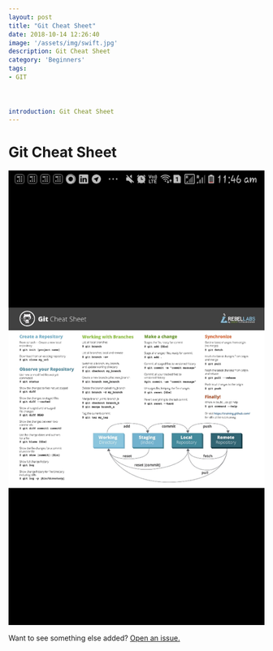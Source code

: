 ```yaml
---
layout: post
title: "Git Cheat Sheet"
date: 2018-10-14 12:26:40
image: '/assets/img/swift.jpg'
description: Git Cheat Sheet
category: 'Beginners'
tags:
- GIT



introduction: Git Cheat Sheet
---
```


# Git Cheat Sheet

![PlaceIt](/assets/img/Screenshot_20190113-114641_LinkedIn.jpg)

Want to see something else added? <a href="https://yugn27.github.io/contact/">Open an issue.</a>
